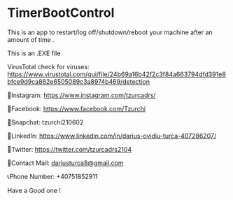 # TimerBootControl
This is an app to restart/log off/shutdown/reboot your machine after an amount of time .

This is an .EXE file

VirusTotal check for viruses:
https://www.virustotal.com/gui/file/24b69a16b42f2c3f84a663794dfd391e8bfce9d9ca862e6505089c3a8974b469/detection

👀Instagram: https://www.instagram.com/tzurcadrs/

👀Facebook: https://www.facebook.com/Tzurchi

👀Snapchat: tzurchi210602

👀LinkedIn: https://www.linkedin.com/in/darius-ovidiu-turca-407286207/

👀Twitter: https://twitter.com/tzurcadrs2104

📧Contact Mail: dariusturca8@gmail.com

📞Phone Number: +40751852911

Have a Good one !
